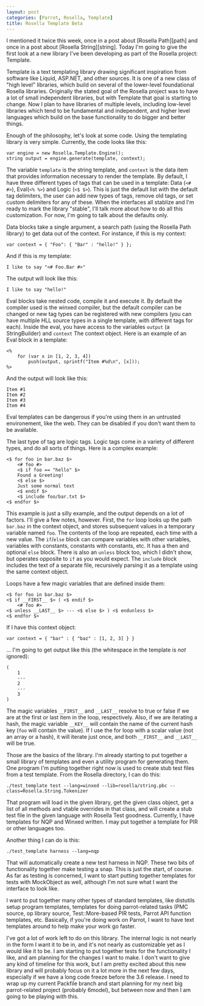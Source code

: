 ```yaml
---
layout: post
categories: [Parrot, Rosella, Template]
title: Rosella Template Beta
---
```


I mentioned it twice this week, once in a post about [Rosella Path][path] and
once in a post about [Rosella String][string]. Today I'm going to give the
first look at a new library I've been developing as part of the Rosella
project: Template.

Template is a text templating library drawing significant inspiration from
software like Liquid, ASP.NET, and other sources. It is one of a new class of
"high level" libraries, which build on several of the lower-level foundational
Rosella libraries. Originally the stated goal of the Rosella project was to
have a lot of small independent libraries, but with Template that goal is
starting to change. Now I plan to have libraries of multiple levels, including
low-level libraries which tend to be fundamental and independent, and higher
level languages which build on the base functionality to do bigger and better
things.

Enough of the philosophy, let's look at some code. Using the templating
library is very simple. Currently, the code looks like this:

    var engine = new Rosella.Template.Engine();
    string output = engine.generate(template, context);

The variable `template` is the string template, and `context` is the data item
that provides information necessary to render the template. By default, I have
three different types of tags that can be used in a template: Data (`<# #>`),
Eval(`<% %>`) and Logic (`<$ $>`). This is just the default list with the
default tag delimiters, the user can add new types of tags, remove old tags,
or set custom delimiters for any of these. When the interfaces all stablize
and I'm ready to mark the library "stable", I'll talk more about how to do all
this customization. For now, I'm going to talk about the defaults only.

Data blocks take a single argument, a search path (using the Rosella Path
library) to get data out of the context. For instance, if this is my context:

    var context = { "Foo": { "Bar" : "hello!" } };

And if this is my template:

    I like to say "<# Foo.Bar #>"

The output will look like this:

    I like to say "hello!"

Eval blocks take nested code, compile it and execute it. By default the
compiler used is the winxed compiler, but the default compiler can be changed
or new tag types can be registered with new compilers (you can have multiple
HLL source types in a single template, with different tags for each). Inside
the eval, you have access to the variables `output` (a StringBuilder) and
`context` The context object. Here is an example of an Eval block in a
template:

    <%
        for (var x in [1, 2, 3, 4])
            push(output, sprintf("Item #%d\n", [x]));
    %>

And the output will look like this:

    Item #1
    Item #2
    Item #3
    Item #4

Eval templates can be dangerous if you're using them in an untrusted
environement, like the web. They can be disabled if you don't want them to be
available.

The last type of tag are logic tags. Logic tags come in a variety of different
types, and do all sorts of things. Here is a complex example:

    <$ for foo in bar.baz $>
        <# foo #>
        <$ if foo == "hello" $>
        Found a Greeting!
        <$ else $>
        Just some normal text
        <$ endif $>
        <$ include foo/bar.txt $>
    <$ endfor $>

This example is just a silly example, and the output depends on a lot of
factors. I'll give a few notes, however. First, the `for` loop looks up the
path `bar.baz` in the context object, and stores subsequent values in a
temporary variable named `foo`. The contents of the loop are repeated, each
time with a new value. The `if`/`else` block can compare variables with other
variables, variables with constants, constants with constants, etc. It has
a then and optional `else` block. There is also an `unless` block too, which
I didn't show, but operates opposite to `if` as you would expect. The
`include` block includes the text of a separate file, recursively parsing it
as a template using the same context object.

Loops have a few magic variables that are defined inside them:

    <$ for foo in bar.baz $>
    <$ if __FIRST__ $> ( <$ endif $>
        <# foo #>
    <$ unless __LAST__ $> --- <$ else $> ) <$ endunless $>
    <$ endfor $>

If I have this context object:

    var context = { "bar" : { "baz" : [1, 2, 3] } }

... I'm going to get output like this (the whitespace in the template is *not*
ignored):

    (
        1
        ---
        2
        ---
        3
    )

The magic variables `__FIRST__` and `__LAST__` resolve to true or false if we
are at the first or last item in the loop, respectively. Also, if we are
iterating a hash, the magic variable `__KEY__` will contain the name of the
current hash key (`foo` will contain the value). If I use the for loop with a
scalar value (not an array or a hash), it will iterate just once, and both
`__FIRST__` and `__LAST__` will be true.

Those are the basics of the library. I'm already starting to put together
a small library of templates and even a utility program for generating them.
One program I'm putting together right now is used to create stub test files
from a test template. From the Rosella directory, I can do this:

    ./test_template test --lang=winxed --lib=rosella/string.pbc --class=Rosella.String.Tokenizer

That program will load in the given library, get the given class object,
get a list of all methods and vtable overrides in that class, and will create
a stub test file in the given language with Rosella Test goodness. Currently,
I have templates for NQP and Winxed written. I may put together a template for
PIR or other languages too.

Another thing I can do is this:

    ./test_template harness --lang=nqp

That will automatically create a new test harness in NQP. These two bits of
functionality together make testing a snap. This is just the start, of course.
As far as testing is concerned, I want to start putting together templates for
tests with MockObject as well, although I'm not sure what I want the interface
to look like.

I want to put together many other types of standard templates, like distutils
setup program templates, templates for doing parrot-related tasks (PMC source,
op library source, Test::More-based PIR tests, Parrot API function templates,
etc. Basically, if you're doing work on Parrot, I want to have text templates
around to help make your work go faster.

I've got a lot of work left to do on this library. The internal logic is not
nearly in the form I want it to be in, and it's not nearly as customizable
yet as I would like it to be. I am starting to put together tests for the
functionality I like, and am planning for the changes I want to make. I don't
want to give any kind of timeline for this work, but I am pretty excited about
this new library and will probably focus on it a lot more in the next few
days, especially if we have a long code freeze before the 3.6 release. I need
to wrap up my current Packfile branch and start planning for my next big
parrot-related project (probably 6model), but between now and then I am going
to be playing with this.

